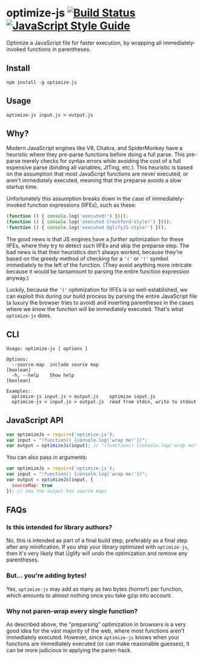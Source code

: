 optimize-js [![Build Status](https://travis-ci.org/nolanlawson/optimize-js.svg?branch=master)](https://travis-ci.org/nolanlawson/optimize-js) [![JavaScript Style Guide](https://img.shields.io/badge/code%20style-standard-brightgreen.svg)](http://standardjs.com/)
========

Optimize a JavaScript file for faster execution, by wrapping all immediately-invoked functions in parentheses.

Install
---

    npm install -g optimize-js

Usage
---

    optimize-js input.js > output.js

Why?
----

Modern JavaScript engines like V8, Chakra, and SpiderMonkey have a heuristic where they pre-parse functions before doing a full parse.
This pre-parse merely checks for syntax errors while avoiding the cost of a full expensive parse 
(binding all variables, JITing, etc.). This heuristic is based on the assumption that most JavaScript functions are never executed,
or aren't immediately executed, meaning that the preparse avoids a slow startup time.

Unfortunately this assumption breaks down in the case of immediately-invoked function expressions (IIFEs), such as these:

```js
(function () { console.log('executed!') })();
(function () { console.log('executed Crockford-style!') }());
!function () { console.log('executed UglifyJS-style!') }();
```
 
 The good news is that JS engines have a _further_ optimization for these IIFEs,
 where they try to detect such IIFEs and skip the preparse step. The bad news is that their heuristics don't always worked,
 because they're based on the greedy method of checking for a `'('` or `'!'` symbol immediately to the left of the function. (They
 avoid anything more intricate because it would be tantamount to parsing the entire function expression anyway.)
 
 Luckily, because the `'('` optimization for IIFEs is so well-established, we can exploit this during our build process by
 parsing the entire JavaScript file (a luxury the browser tries to avoid) and inserting parentheses in the cases where we _know_
 the function will be immediately executed. That's what `optimize-js` does.

CLI
----

```
Usage: optimize-js [ options ]

Options:
  --source-map  include source map                                     [boolean]
  -h, --help    Show help                                              [boolean]

Examples:
  optimize-js input.js > output.js    optimize input.js
  optimize-js < input.js > output.js  read from stdin, write to stdout
```

JavaScript API
----

```js
var optimizeJs = require('optimize-js');
var input = "!function() {console.log('wrap me!'})";
var output = optimizeJs(input); // "(function() {console.log('wrap me!'})()"
```

You can also pass in arguments:
```js
var optimizeJs = require('optimize-js');
var input = "!function() {console.log('wrap me!'})";
var output = optimizeJs(input, {
  sourceMap: true
}); // now the output has source maps
```

 FAQs
 ----

 ### Is this intended for library authors?

 No, this is intended as part of a final build step, preferably as a final step after any minification. If you ship your library optimized with `optimize-js`, then it's very likely that Uglify will undo the optimization and remove any parentheses.

 ### But... you're adding bytes!

 Yes, `optimize-js` may add as many as two bytes (horror!) per function, which amounts to almost nothing once you take gzip into account.

### Why not paren-wrap every single function?

As described above, the "preparsing" optimization in browsers is a very good idea for the vast majority of the web, where most functions aren't immediately executed. However, since `optimize-js` knows when your functions are immediately executed (or can make reasonable guesses), it can be more judicious in applying the paren-hack.
